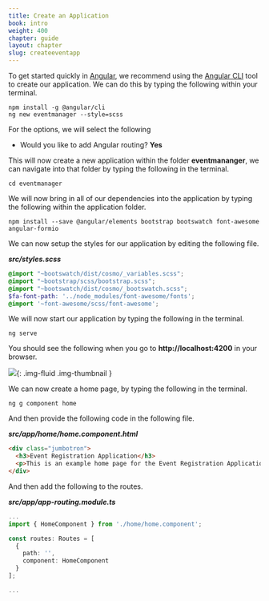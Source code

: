 ```yaml
---
title: Create an Application
book: intro
weight: 400
chapter: guide
layout: chapter
slug: createeventapp
---
```

To get started quickly in [Angular](https://angular.io), we recommend using the [Angular CLI](https://cli.angular.io/) tool to create our application. We can do this by typing the following within your terminal.

```
npm install -g @angular/cli
ng new eventmanager --style=scss
```

For the options, we will select the following

 - Would you like to add Angular routing? **Yes**

This will now create a new application within the folder **eventmananger**, we can navigate into that folder by typing the following in the terminal.

```
cd eventmanager
```


We will now bring in all of our dependencies into the application by typing the following within the application folder.

```
npm install --save @angular/elements bootstrap bootswatch font-awesome angular-formio
```

We can now setup the styles for our application by editing the following file.

***src/styles.scss***
```scss
@import "~bootswatch/dist/cosmo/_variables.scss";
@import "~bootstrap/scss/bootstrap.scss";
@import "~bootswatch/dist/cosmo/_bootswatch.scss";
$fa-font-path: '../node_modules/font-awesome/fonts';
@import '~font-awesome/scss/font-awesome';
```

We will now start our application by typing the following in the terminal.

```
ng serve
```

You should see the following when you go to **http://localhost:4200** in your browser.

![](/assets/img/userguide/ngserve.png){: .img-fluid .img-thumbnail }

We can now create a home page, by typing the following in the terminal.

```
ng g component home
```

And then provide the following code in the following file.

***src/app/home/home.component.html***
```html
<div class="jumbotron">
  <h3>Event Registration Application</h3>
  <p>This is an example home page for the Event Registration Application</p>
</div>
```

And then add the following to the routes.

***src/app/app-routing.module.ts***
```ts
...
import { HomeComponent } from './home/home.component';

const routes: Routes = [
  {
    path: '',
    component: HomeComponent
  }
];

...
```
